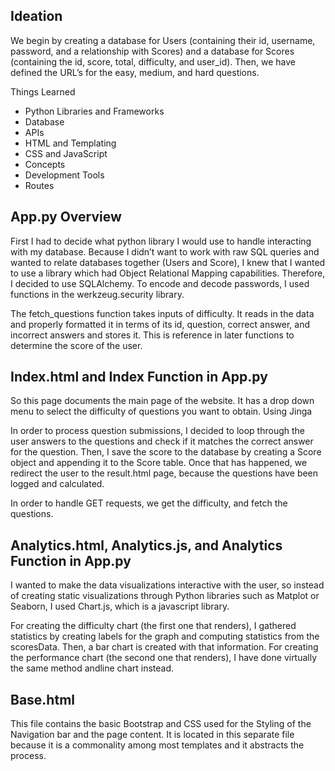 ## Ideation

We begin by creating a database for Users (containing their id, username, password, and a relationship with Scores) and a database for Scores (containing the id, score, total, difficulty, and user_id). Then, we have defined the URL’s for the easy, medium, and hard questions.

Things Learned
- Python Libraries and Frameworks
- Database
- APIs
- HTML and Templating
- CSS and JavaScript
- Concepts
- Development Tools
- Routes





## App.py Overview

First I had to decide what python library I would use to handle interacting with my database. Because I didn’t want to work with raw SQL queries and wanted to relate databases together (Users and Score), I knew that I wanted to use a library which had Object Relational Mapping capabilities. Therefore, I decided to use SQLAlchemy. To encode and decode passwords, I used functions in the werkzeug.security library.

The fetch_questions function takes inputs of difficulty. It reads in the data and properly formatted it in terms of its id, question, correct answer, and incorrect answers and stores it. This is reference in later functions to determine the score of the user.


## Index.html and Index Function in App.py

So this page documents the main page of the website. It has a drop down menu to select the difficulty of questions you want to obtain. Using Jinga

In order to process question submissions, I decided to loop through the user answers to the questions and check if it matches the correct answer for the question. Then, I save the score to the database by creating a Score object and appending it to the Score table. Once that has happened, we redirect the user to the result.html page, because the questions have been logged and calculated.

In order to handle GET requests, we get the difficulty, and fetch the questions.


## Analytics.html, Analytics.js, and Analytics Function in App.py

I wanted to make the data visualizations interactive with the user, so instead of creating static visualizations through Python libraries such as Matplot or Seaborn, I used Chart.js, which is a javascript library. 

For creating the difficulty chart (the first one that renders), I gathered statistics by creating labels for the graph and computing statistics from the scoresData. Then, a bar chart is created with that information. For creating the performance chart (the second one that renders), I have done virtually the same method andline chart instead.

## Base.html

This file contains the basic Bootstrap and CSS used for the Styling of the Navigation bar and the page content. It is located in this separate file because it is a commonality among most templates and it abstracts the process.
